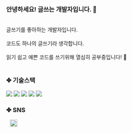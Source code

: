 ### 안녕하세요! 글쓰는 개발자입니다. 👋

<p align="left">
	<br> 글쓰기를 좋아하는 개발자입니다.</br>
	<br> 코드도 하나의 글쓰기라 생각합니다.</br>
	<br> 읽기 쉽고 예쁜 코드를 쓰기위해 열심히 공부중입니다! 🧐</br><br/>
</p>

### ✤ 기술스택
<div align="left">
	<img src="https://img.shields.io/badge/-JAVA-orange" />
	<img src="https://img.shields.io/badge/-Python-9cf" />
	<img src="https://img.shields.io/badge/-Spring-brightgreen" />
	<img src="https://img.shields.io/badge/-SpringBoot-brightgreen" />
	<img src="https://img.shields.io/badge/-JPA-blue" />
</div>


### ✤ SNS
<div align="left">
	<a href="https://www.instagram.com/book_mingu/">
	    <img 
		src="http://img.shields.io/badge/-Instagram-white?style=flat&logo=Instagram&link=https://instagram.com/book_mingu/"
		style="height : 20px; margin-left : 10px; margin-right : 10px;"/>
	</a>
</div>




<!--
**mgKang3646/mgkang3646** is a ✨ _special_ ✨ repository because its `README.md` (this file) appears on your GitHub profile.

Here are some ideas to get you started:

- 🔭 I’m currently working on ...
- 🌱 I’m currently learning ...
- 👯 I’m looking to collaborate on ...
- 🤔 I’m looking for help with ...
- 💬 Ask me about ...
- 📫 How to reach me: ...
- 😄 Pronouns: ...
- ⚡ Fun fact: ...
-->
